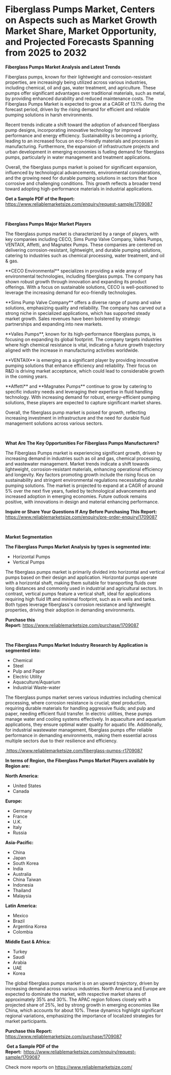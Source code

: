 <p><h1>Fiberglass Pumps Market, Centers on Aspects such as Market Growth Market Share, Market Opportunity, and Projected Forecasts Spanning from 2025 to 2032</h1></p><p><strong>Fiberglass Pumps Market Analysis and Latest Trends</strong></p>
<p><p>Fiberglass pumps, known for their lightweight and corrosion-resistant properties, are increasingly being utilized across various industries, including chemical, oil and gas, water treatment, and agriculture. These pumps offer significant advantages over traditional materials, such as metal, by providing enhanced durability and reduced maintenance costs. The Fiberglass Pumps Market is expected to grow at a CAGR of 13.1% during the forecast period, driven by the rising demand for efficient and reliable pumping solutions in harsh environments.</p><p>Recent trends indicate a shift toward the adoption of advanced fiberglass pump designs, incorporating innovative technology for improved performance and energy efficiency. Sustainability is becoming a priority, leading to an increased focus on eco-friendly materials and processes in manufacturing. Furthermore, the expansion of infrastructure projects and urban development in emerging economies is fueling demand for fiberglass pumps, particularly in water management and treatment applications.</p><p>Overall, the fiberglass pumps market is poised for significant expansion, influenced by technological advancements, environmental considerations, and the growing need for durable pumping solutions in sectors that face corrosive and challenging conditions. This growth reflects a broader trend toward adopting high-performance materials in industrial applications.</p></p>
<p><strong>Get a Sample PDF of the Report:&nbsp;</strong> <a href="https://www.reliablemarketsize.com/enquiry/request-sample/1709087?utm_campaign=3075&utm_medium=2&utm_source=Github&utm_content=ia&utm_term=10042025&utm_id=fiberglass-pumps">https://www.reliablemarketsize.com/enquiry/request-sample/1709087</a></p>
<p>&nbsp;</p>
<p><strong>Fiberglass Pumps Major Market Players</strong></p>
<p><p>The fiberglass pumps market is characterized by a range of players, with key companies including CECO, Sims Pump Valve Company, Valles Pumps, VENTAIX, Affetti, and Magnatex Pumps. These companies are centered on delivering corrosion-resistant, lightweight, and durable pumping solutions, catering to industries such as chemical processing, water treatment, and oil & gas.</p><p>**CECO Environmental** specializes in providing a wide array of environmental technologies, including fiberglass pumps. The company has shown robust growth through innovation and expanding its product offerings. With a focus on sustainable solutions, CECO is well-positioned to leverage the increasing demand for eco-friendly technologies.</p><p>**Sims Pump Valve Company** offers a diverse range of pump and valve solutions, emphasizing quality and reliability. The company has carved out a strong niche in specialized applications, which has supported steady market growth. Sales revenues have been bolstered by strategic partnerships and expanding into new markets.</p><p>**Valles Pumps**, known for its high-performance fiberglass pumps, is focusing on expanding its global footprint. The company targets industries where high chemical resistance is vital, indicating a future growth trajectory aligned with the increase in manufacturing activities worldwide.</p><p>**VENTAIX** is emerging as a significant player by providing innovative pumping solutions that enhance efficiency and reliability. Their focus on R&D is driving market acceptance, which could lead to considerable growth in the coming years.</p><p>**Affetti** and **Magnatex Pumps** continue to grow by catering to specific industry needs and leveraging their expertise in fluid handling technology. With increasing demand for robust, energy-efficient pumping solutions, these players are expected to capture significant market shares.</p><p>Overall, the fiberglass pump market is poised for growth, reflecting increasing investment in infrastructure and the need for durable fluid management solutions across various sectors.</p></p>
<p>&nbsp;</p>
<p><strong>What Are The Key Opportunities For Fiberglass Pumps Manufacturers?</strong></p>
<p><p>The Fiberglass Pumps market is experiencing significant growth, driven by increasing demand in industries such as oil and gas, chemical processing, and wastewater management. Market trends indicate a shift towards lightweight, corrosion-resistant materials, enhancing operational efficiency and longevity. Key factors promoting growth include the rising focus on sustainability and stringent environmental regulations necessitating durable pumping solutions. The market is projected to expand at a CAGR of around 5% over the next five years, fueled by technological advancements and increased adoption in emerging economies. Future outlook remains positive, with innovations in design and material enhancing performance.</p></p>
<p><strong>Inquire or Share Your Questions If Any Before Purchasing This Report:</strong> <a href="https://www.reliablemarketsize.com/enquiry/pre-order-enquiry/1709087?utm_campaign=3075&utm_medium=2&utm_source=Github&utm_content=ia&utm_term=10042025&utm_id=fiberglass-pumps">https://www.reliablemarketsize.com/enquiry/pre-order-enquiry/1709087</a></p>
<p>&nbsp;</p>
<p><strong>Market Segmentation</strong></p>
<p><strong>The Fiberglass Pumps Market Analysis by types is segmented into:</strong></p>
<p><ul><li>Horizontal Pumps</li><li>Vertical Pumps</li></ul></p>
<p><p>The fiberglass pumps market is primarily divided into horizontal and vertical pumps based on their design and application. Horizontal pumps operate with a horizontal shaft, making them suitable for transporting fluids over long distances and commonly used in industrial and agricultural sectors. In contrast, vertical pumps feature a vertical shaft, ideal for applications requiring high fluid lift and minimal footprint, such as in wells and tanks. Both types leverage fiberglass's corrosion resistance and lightweight properties, driving their adoption in demanding environments.</p></p>
<p><strong>Purchase this Report:&nbsp;</strong><a href="https://www.reliablemarketsize.com/purchase/1709087?utm_campaign=3075&utm_medium=2&utm_source=Github&utm_content=ia&utm_term=10042025&utm_id=fiberglass-pumps">https://www.reliablemarketsize.com/purchase/1709087</a></p>
<p>&nbsp;</p>
<p><strong>The Fiberglass Pumps Market Industry Research by Application is segmented into:</strong></p>
<p><ul><li>Chemical</li><li>Steel</li><li>Pulp and Paper</li><li>Electric Utility</li><li>Aquaculture/Aquarium</li><li>Industrial Waste-water</li></ul></p>
<p><p>The fiberglass pumps market serves various industries including chemical processing, where corrosion resistance is crucial; steel production, requiring durable materials for handling aggressive fluids; and pulp and paper, needing efficient fluid transfer. In electric utilities, these pumps manage water and cooling systems effectively. In aquaculture and aquarium applications, they ensure optimal water quality for aquatic life. Additionally, for industrial wastewater management, fiberglass pumps offer reliable performance in demanding environments, making them essential across multiple sectors due to their resilience and efficiency.</p></p>
<p><a href="https://www.reliablemarketsize.com/fiberglass-pumps-r1709087?utm_campaign=3075&utm_medium=2&utm_source=Github&utm_content=ia&utm_term=10042025&utm_id=fiberglass-pumps">&nbsp;https://www.reliablemarketsize.com/fiberglass-pumps-r1709087</a></p>
<p><strong>In terms of Region, the Fiberglass Pumps Market Players available by Region are:</strong></p>
<p>
    <p> <strong> North America: </strong>
        <ul>
            <li>United States</li>
            <li>Canada</li>
        </ul>
        </p> 
    <p> <strong> Europe: </strong>
        <ul>
            <li>Germany</li>
            <li>France</li>
            <li>U.K.</li>
            <li>Italy</li>
            <li>Russia</li>
        </ul>
        </p> 
    <p> <strong> Asia-Pacific: </strong>
        <ul>
            <li>China</li>
            <li>Japan</li>
            <li>South Korea</li>
            <li>India</li>
            <li>Australia</li>
            <li>China Taiwan</li>
            <li>Indonesia</li>
            <li>Thailand</li>
            <li>Malaysia</li>
        </ul>
        </p> 
    <p> <strong> Latin America: </strong>
        <ul>
            <li>Mexico</li>
            <li>Brazil</li>
            <li>Argentina Korea</li>
            <li>Colombia</li>
        </ul>
        </p> 
    <p> <strong> Middle East & Africa: </strong>
        <ul>
            <li>Turkey</li>
            <li>Saudi</li>
            <li>Arabia</li>
            <li>UAE</li>
            <li>Korea</li>
        </ul>
    </p>
    </p>
<p><p>The global fiberglass pumps market is on an upward trajectory, driven by increasing demand across various industries. North America and Europe are expected to dominate the market, with respective market shares of approximately 35% and 30%. The APAC region follows closely with a projected share of 25%, led by strong growth in emerging economies like China, which accounts for about 10%. These dynamics highlight significant regional variations, emphasizing the importance of localized strategies for market participants.</p></p>
<p><strong>Purchase this Report: </strong><a href="https://www.reliablemarketsize.com/purchase/1709087?utm_campaign=3075&utm_medium=2&utm_source=Github&utm_content=ia&utm_term=10042025&utm_id=fiberglass-pumps">https://www.reliablemarketsize.com/purchase/1709087</a></p>
<p>&nbsp;<strong>Get a Sample PDF of the Report:&nbsp;&nbsp;</strong><a href="https://www.reliablemarketsize.com/enquiry/request-sample/1709087?utm_campaign=3075&utm_medium=2&utm_source=Github&utm_content=ia&utm_term=10042025&utm_id=fiberglass-pumps">https://www.reliablemarketsize.com/enquiry/request-sample/1709087</a></p>
<p><strong></strong></p>
<p>Check more reports on <a href="https://www.reliablemarketsize.com/?utm_campaign=3075&utm_medium=2&utm_source=Github&utm_content=ia&utm_term=10042025&utm_id=fiberglass-pumps">https://www.reliablemarketsize.com/</a></p>